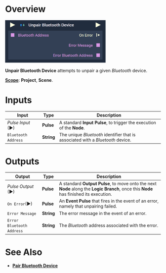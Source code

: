 # Overview

![The Unpair Bluetooth Device Node.](../../../.gitbook/assets/unpairbluetoothdevicenode.png)

**Unpair Bluetooth Device** attempts to unpair a given *Bluetooth* device.

[**Scope**](../../overview.md#scopes): **Project**, **Scene**.


# Inputs

|Input|Type|Description|
|---|---|---|
|*Pulse Input* (►)|**Pulse**|A standard **Input Pulse**, to trigger the execution of the **Node**.|
|`Bluetooth Address`|**String**|The unique *Bluetooth* identifier that is associated with a *Bluetooth* device.|

# Outputs

|Output|Type|Description|
|---|---|---|
|*Pulse Output* (►)|**Pulse**|A standard **Output Pulse**, to move onto the next **Node** along the **Logic Branch**, once this **Node** has finished its execution.|
|`On Error`(►)|**Pulse**|An **Event Pulse** that fires in the event of an error, namely that unpairing failed.|
|`Error Message`|**String**|The error message in the event of an error.|
|`Error Bluetooth Address`|**String**|The *Bluetooth* address associated with the error.|

# See Also

* [**Pair Bluetooth Device**](pairbluetoothdevices.md)

